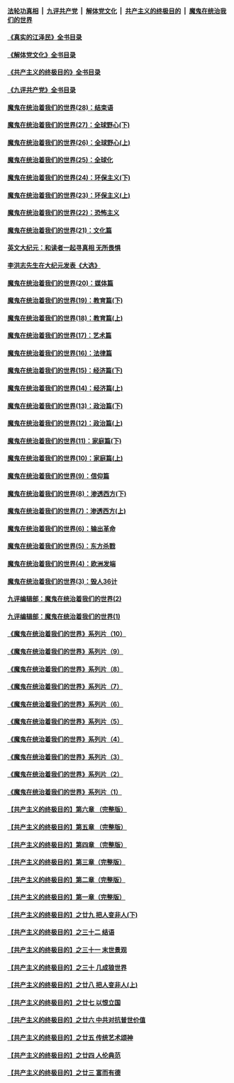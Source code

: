 ####  [法轮功真相](../../../../basic/blob/master/README.md?t=09190901) &nbsp;|&nbsp; [九评共产党](../../../../9ping.md/blob/master/README.md?t=09190901) &nbsp;|&nbsp; [解体党文化](../../../../jtdwh.md/blob/master/README.md?t=09190901)  &nbsp;|&nbsp; [共产主义的终极目的](../../../../gczydzjmd.md/blob/master/README.md?t=09190901) &nbsp;|&nbsp; [魔鬼在统治我们的世界](../../../../mgztzwmdsj.md/blob/master/README.md?t=09190901) 

#### [《真实的江泽民》全书目录](../pages/nsc422/n13721399.md?t=09190901) 

#### [《解体党文化》全书目录](../pages/nsc422/n13721157.md?t=09190901) 

#### [《共产主义的终极目的》全书目录](../pages/nsc422/n13721048.md?t=09190901) 

#### [《九评共产党》全书目录](../pages/nsc422/n13708085.md?t=09190901) 

#### [魔鬼在统治着我们的世界(28)：结束语](../pages/nsc422/n10936246.md?t=09190901) 

#### [魔鬼在统治着我们的世界(27)：全球野心(下)](../pages/nsc422/n10928319.md?t=09190901) 

#### [魔鬼在统治着我们的世界(26)：全球野心(上)](../pages/nsc422/n10900318.md?t=09190901) 

#### [魔鬼在统治着我们的世界(25)：全球化](../pages/nsc422/n10788205.md?t=09190901) 

#### [魔鬼在统治着我们的世界(24)：环保主义(下)](../pages/nsc422/n10695307.md?t=09190901) 

#### [魔鬼在统治着我们的世界(23)：环保主义(上)](../pages/nsc422/n10688613.md?t=09190901) 

#### [魔鬼在统治着我们的世界(22)：恐怖主义](../pages/nsc422/n10614727.md?t=09190901) 

#### [魔鬼在统治着我们的世界(21)：文化篇](../pages/nsc422/n10597706.md?t=09190901) 

#### [英文大纪元：和读者一起寻真相 无所畏惧](../pages/nsc422/n12542027.md?t=09190901) 

#### [李洪志先生在大纪元发表《大选》](../pages/nsc422/n12534746.md?t=09190901) 

#### [魔鬼在统治着我们的世界(20)：媒体篇](../pages/nsc422/n10586579.md?t=09190901) 

#### [魔鬼在统治着我们的世界(19)：教育篇(下)](../pages/nsc422/n10564808.md?t=09190901) 

#### [魔鬼在统治着我们的世界(18)：教育篇(上)](../pages/nsc422/n10526970.md?t=09190901) 

#### [魔鬼在统治着我们的世界(17)：艺术篇](../pages/nsc422/n10499093.md?t=09190901) 

#### [魔鬼在统治着我们的世界(16)：法律篇](../pages/nsc422/n10485969.md?t=09190901) 

#### [魔鬼在统治着我们的世界(15)：经济篇(下)](../pages/nsc422/n10469975.md?t=09190901) 

#### [魔鬼在统治着我们的世界(14)：经济篇(上)](../pages/nsc422/n10457370.md?t=09190901) 

#### [魔鬼在统治着我们的世界(13)：政治篇(下)](../pages/nsc422/n10448270.md?t=09190901) 

#### [魔鬼在统治着我们的世界(12)：政治篇(上)](../pages/nsc422/n10444576.md?t=09190901) 

#### [魔鬼在统治着我们的世界(11)：家庭篇(下)](../pages/nsc422/n10440961.md?t=09190901) 

#### [魔鬼在统治着我们的世界(10)：家庭篇(上)](../pages/nsc422/n10435448.md?t=09190901) 

#### [魔鬼在统治着我们的世界(9)：信仰篇](../pages/nsc422/n10432159.md?t=09190901) 

#### [魔鬼在统治着我们的世界(8)：渗透西方(下)](../pages/nsc422/n10429603.md?t=09190901) 

#### [魔鬼在统治着我们的世界(7)：渗透西方(上)](../pages/nsc422/n10426013.md?t=09190901) 

#### [魔鬼在统治着我们的世界(6)：输出革命](../pages/nsc422/n10421536.md?t=09190901) 

#### [魔鬼在统治着我们的世界(5)：东方杀戮](../pages/nsc422/n10417707.md?t=09190901) 

#### [魔鬼在统治着我们的世界(4)：欧洲发端](../pages/nsc422/n10414890.md?t=09190901) 

#### [魔鬼在统治着我们的世界(3)：毁人36计](../pages/nsc422/n10411583.md?t=09190901) 

#### [九评编辑部：魔鬼在统治着我们的世界(2)](../pages/nsc422/n10410036.md?t=09190901) 

#### [九评编辑部：魔鬼在统治着我们的世界(1)](../pages/nsc422/n10406825.md?t=09190901) 

#### [《魔鬼在统治着我们的世界》系列片（10）](../pages/nsc422/n12292670.md?t=09190901) 

#### [《魔鬼在统治着我们的世界》系列片（9）](../pages/nsc422/n12290859.md?t=09190901) 

#### [《魔鬼在统治着我们的世界》系列片（8）](../pages/nsc422/n12287445.md?t=09190901) 

#### [《魔鬼在统治着我们的世界》系列片（7）](../pages/nsc422/n12283425.md?t=09190901) 

#### [《魔鬼在统治着我们的世界》系列片（6）](../pages/nsc422/n12282314.md?t=09190901) 

#### [《魔鬼在统治着我们的世界》系列片（5）](../pages/nsc422/n12281419.md?t=09190901) 

#### [《魔鬼在统治着我们的世界》系列片（4）](../pages/nsc422/n12274024.md?t=09190901) 

#### [《魔鬼在统治着我们的世界》系列片（3）](../pages/nsc422/n12271322.md?t=09190901) 

#### [《魔鬼在统治着我们的世界》系列片（2）](../pages/nsc422/n12269049.md?t=09190901) 

#### [《魔鬼在统治着我们的世界》系列片（1）](../pages/nsc422/n12267575.md?t=09190901) 

#### [【共产主义的终极目的】第六章 （完整版）](../pages/nsc422/n11428913.md?t=09190901) 

#### [【共产主义的终极目的】第五章 （完整版）](../pages/nsc422/n11428912.md?t=09190901) 

#### [【共产主义的终极目的】第四章 （完整版）](../pages/nsc422/n11428907.md?t=09190901) 

#### [【共产主义的终极目的】第三章（完整版）](../pages/nsc422/n11428848.md?t=09190901) 

#### [【共产主义的终极目的】第二章（完整版）](../pages/nsc422/n11428831.md?t=09190901) 

#### [【共产主义的终极目的】第一章（完整版）](../pages/nsc422/n11417651.md?t=09190901) 

#### [【共产主义的终极目的】之廿九 把人变非人(下)](../pages/nsc422/n11344140.md?t=09190901) 

#### [【共产主义的终极目的】之三十二 结语](../pages/nsc422/n11360535.md?t=09190901) 

#### [【共产主义的终极目的】之三十一 末世景观](../pages/nsc422/n11351129.md?t=09190901) 

#### [【共产主义的终极目的】之三十 几成狼世界](../pages/nsc422/n11348280.md?t=09190901) 

#### [【共产主义的终极目的】之廿八 把人变非人(上)](../pages/nsc422/n11340492.md?t=09190901) 

#### [【共产主义的终极目的】之廿七 以恨立国](../pages/nsc422/n11336944.md?t=09190901) 

#### [【共产主义的终极目的】之廿六 中共对抗普世价值](../pages/nsc422/n11324785.md?t=09190901) 

#### [【共产主义的终极目的】之廿五 传统艺术颂神](../pages/nsc422/n11296396.md?t=09190901) 

#### [【共产主义的终极目的】之廿四 人伦典范](../pages/nsc422/n11296397.md?t=09190901) 

#### [【共产主义的终极目的】之廿三 富而有德](../pages/nsc422/n11283598.md?t=09190901) 

